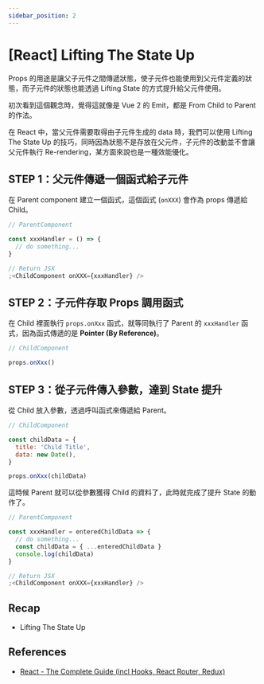 ```yaml
---
sidebar_position: 2
---
```


# [React] Lifting The State Up

Props 的用途是讓父子元件之間傳遞狀態，使子元件也能使用到父元件定義的狀態，而子元件的狀態也能透過 Lifting State 的方式提升給父元件使用。

初次看到這個觀念時，覺得這就像是 Vue 2 的 Emit，都是 From Child to Parent 的作法。

在 React 中，當父元件需要取得由子元件生成的 data 時，我們可以使用 Lifting The State Up 的技巧，同時因為狀態不是存放在父元件，子元件的改動並不會讓父元件執行 Re-rendering，某方面來說也是一種效能優化。

## STEP 1：父元件傳遞一個函式給子元件

在 Parent component 建立一個函式，這個函式 (`onXXX`) 會作為 props 傳遞給 Child。

```jsx
// ParentComponent

const xxxHandler = () => {
  // do something...
}

// Return JSX
;<ChildComponent onXXX={xxxHandler} />
```

## STEP 2：子元件存取 Props 調用函式

在 Child 裡面執行 `props.onXxx` 函式，就等同執行了 Parent 的 `xxxHandler` 函式，因為函式傳遞的是 **Pointer (By Reference)**。

```jsx
// ChildComponent

props.onXxx()
```

## STEP 3：從子元件傳入參數，達到 State 提升

從 Child 放入參數，透過呼叫函式來傳遞給 Parent。

```jsx
// ChildComponent

const childData = {
  title: 'Child Title',
  data: new Date(),
}

props.onXxx(childData)
```

這時候 Parent 就可以從參數獲得 Child 的資料了，此時就完成了提升 State 的動作了。

```jsx
// ParentComponent

const xxxHandler = enteredChildData => {
  // do something...
  const childData = { ...enteredChildData }
  console.log(childData)
}

// Return JSX
;<ChildComponent onXXX={xxxHandler} />
```

## Recap

- Lifting The State Up

## References

- [React - The Complete Guide (incl Hooks, React Router, Redux)](https://www.udemy.com/course/react-the-complete-guide-incl-redux/)
